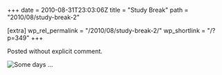 +++
date = 2010-08-31T23:03:06Z
title = "Study Break"
path = "2010/08/study-break-2"

[extra]
wp_rel_permalink = "/2010/08/study-break-2/"
wp_shortlink = "/?p=349"
+++

Posted without explicit comment.

![](http://www.newton.cx/~peter/wp/wp-content/uploads/2010/08/hate.png "Some days ...")

